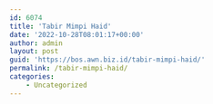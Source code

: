 ```yaml
---
id: 6074
title: 'Tabir Mimpi Haid'
date: '2022-10-28T08:01:17+00:00'
author: admin
layout: post
guid: 'https://bos.awn.biz.id/tabir-mimpi-haid/'
permalink: /tabir-mimpi-haid/
categories:
    - Uncategorized
---
```


